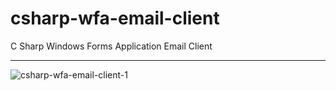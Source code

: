 # csharp-wfa-email-client
C Sharp Windows Forms Application Email Client

---

<img src="https://i.ibb.co/Tg5yJwx/csharp-wfa-email-client-1.png" alt="csharp-wfa-email-client-1" border="0">
